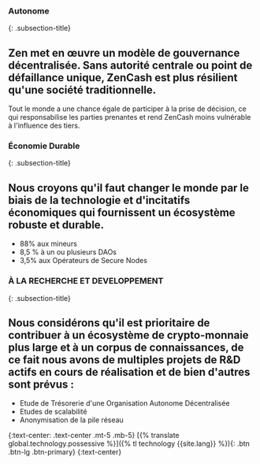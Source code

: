 ### Autonome
{: .subsection-title}
## Zen met en œuvre un modèle de gouvernance décentralisée. Sans autorité centrale ou point de défaillance unique, ZenCash est plus résilient qu'une société traditionnelle.

Tout le monde a une chance égale de participer à la prise de décision, ce qui responsabilise les parties prenantes et rend ZenCash moins vulnérable à l'influence des tiers.

### Économie Durable
{: .subsection-title}
## Nous croyons qu'il faut changer le monde par le biais de la technologie et d'incitatifs économiques qui fournissent un écosystème robuste et durable.
* 88% aux mineurs
* 8,5 % à un ou plusieurs DAOs
* 3,5% aux Opérateurs de Secure Nodes

### À LA RECHERCHE ET DEVELOPPEMENT
{: .subsection-title}
## Nous considérons qu'il est prioritaire de contribuer à un écosystème de crypto-monnaie plus large et à un corpus de connaissances, de ce fait nous avons de multiples projets de R&D actifs en cours de réalisation et de bien d'autres sont prévus :
* Etude de Trésorerie d'une Organisation Autonome Décentralisée
* Etudes de scalabilité
* Anonymisation de la pile réseau

{:text-center: .text-center .mt-5 .mb-5}
[{% translate global.technology.possessive %}]({% tl technology {{site.lang}} %}){: .btn .btn-lg .btn-primary}
{:text-center}
